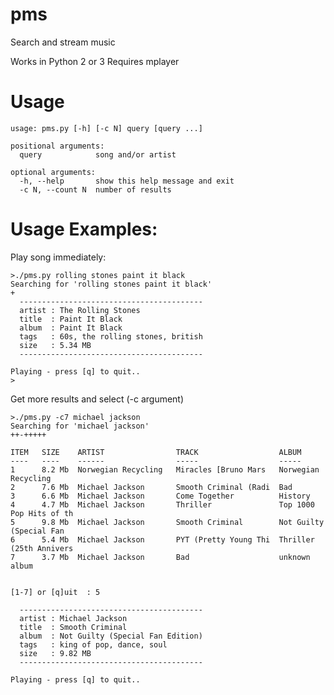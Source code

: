 pms
===

Search and stream music

Works in Python 2 or 3
Requires mplayer

# Usage

    usage: pms.py [-h] [-c N] query [query ...]
    
    positional arguments:
      query            song and/or artist

    optional arguments:
      -h, --help       show this help message and exit
      -c N, --count N  number of results


# Usage Examples:

Play song immediately:

    >./pms.py rolling stones paint it black
    Searching for 'rolling stones paint it black'
    +
      -----------------------------------------
      artist : The Rolling Stones 
      title  : Paint It Black 
      album  : Paint It Black 
      tags   : 60s, the rolling stones, british 
      size   : 5.34 MB
      -----------------------------------------
    
    Playing - press [q] to quit..
    >

Get more results and select (-c argument)

    >./pms.py -c7 michael jackson
    Searching for 'michael jackson'
    ++-+++++
    
    ITEM   SIZE    ARTIST                TRACK                  ALBUM                  
    ----   ----    ------                -----                  -----                  
    1      8.2 Mb  Norwegian Recycling   Miracles [Bruno Mars   Norwegian Recycling    
    2      7.6 Mb  Michael Jackson       Smooth Criminal (Radi  Bad                    
    3      6.6 Mb  Michael Jackson       Come Together          History                
    4      4.7 Mb  Michael Jackson       Thriller               Top 1000 Pop Hits of th
    5      9.8 Mb  Michael Jackson       Smooth Criminal        Not Guilty (Special Fan
    6      5.4 Mb  Michael Jackson       PYT (Pretty Young Thi  Thriller (25th Annivers
    7      3.7 Mb  Michael Jackson       Bad                    unknown album          
    
    
    [1-7] or [q]uit  : 5
    
      -----------------------------------------
      artist : Michael Jackson 
      title  : Smooth Criminal 
      album  : Not Guilty (Special Fan Edition) 
      tags   : king of pop, dance, soul 
      size   : 9.82 MB
      -----------------------------------------
    
    Playing - press [q] to quit..
    
